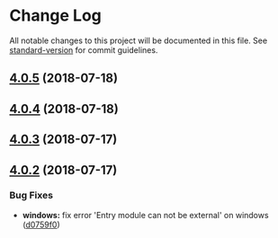 # Change Log

All notable changes to this project will be documented in this file. See [standard-version](https://github.com/conventional-changelog/standard-version) for commit guidelines.

<a name="4.0.5"></a>
## [4.0.5](https://github.com/fbi-templates/fbi-project-mod/compare/v4.0.4...v4.0.5) (2018-07-18)



<a name="4.0.4"></a>
## [4.0.4](https://github.com/fbi-templates/fbi-project-mod/compare/v4.0.3...v4.0.4) (2018-07-18)



<a name="4.0.3"></a>
## [4.0.3](https://github.com/fbi-templates/fbi-project-mod/compare/v4.0.2...v4.0.3) (2018-07-17)



<a name="4.0.2"></a>
## [4.0.2](https://github.com/fbi-templates/fbi-project-mod/compare/v4.0.1...v4.0.2) (2018-07-17)


### Bug Fixes

* **windows:** fix error 'Entry module can not be external' on windows ([d0759f0](https://github.com/fbi-templates/fbi-project-mod/commit/d0759f0))

